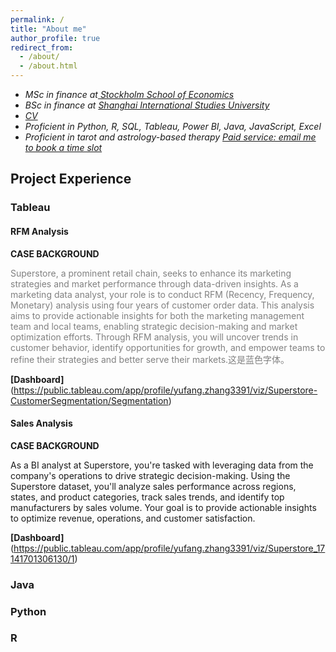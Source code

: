 ```yaml
---
permalink: /
title: "About me"
author_profile: true
redirect_from: 
  - /about/
  - /about.html
---
```


+ *MSc in finance at[
Stockholm School of Economics](https://www.hhs.se)*
+ *BSc in finance at [Shanghai International Studies University](sv.shisu.edu.cn)*
+ *[CV](../assets/CV.pdf)*
+ *Proficient in Python, R, SQL, Tableau, Power BI, Java, JavaScript, Excel*
+ *Proficient in tarot and astrology-based therapy [Paid service: email me to book a time slot](mailto:yaffazhang87@gmail.com)*


## Project Experience

### Tableau

#### RFM Analysis

__CASE BACKGROUND__

<span style="color:grey">
Superstore, a prominent retail chain, seeks to enhance its marketing strategies and market performance through data-driven insights. As a marketing data analyst, your role is to conduct RFM (Recency, Frequency, Monetary) analysis using four years of customer order data. This analysis aims to provide actionable insights for both the marketing management team and local teams, enabling strategic decision-making and market optimization efforts. Through RFM analysis, you will uncover trends in customer behavior, identify opportunities for growth, and empower teams to refine their strategies and better serve their markets.这是蓝色字体。</span>

__[Dashboard]__(https://public.tableau.com/app/profile/yufang.zhang3391/viz/Superstore-CustomerSegmentation/Segmentation)

#### Sales Analysis

__CASE BACKGROUND__

As a BI analyst at Superstore, you're tasked with leveraging data from the company's operations to drive strategic decision-making. Using the Superstore dataset, you'll analyze sales performance across regions, states, and product categories, track sales trends, and identify top manufacturers by sales volume. Your goal is to provide actionable insights to optimize revenue, operations, and customer satisfaction.

__[Dashboard]__(https://public.tableau.com/app/profile/yufang.zhang3391/viz/Superstore_17141701306130/1)

### Java



### Python

### R


